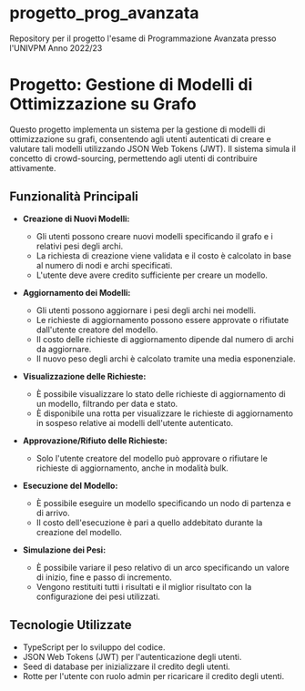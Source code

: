 # progetto_prog_avanzata
Repository per il progetto l'esame di Programmazione Avanzata presso l'UNIVPM Anno 2022/23 

# Progetto: Gestione di Modelli di Ottimizzazione su Grafo

Questo progetto implementa un sistema per la gestione di modelli di ottimizzazione su grafi, consentendo agli utenti autenticati di creare e valutare tali modelli utilizzando JSON Web Tokens (JWT). Il sistema simula il concetto di crowd-sourcing, permettendo agli utenti di contribuire attivamente.

## Funzionalità Principali

- **Creazione di Nuovi Modelli:**
    - Gli utenti possono creare nuovi modelli specificando il grafo e i relativi pesi degli archi.
    - La richiesta di creazione viene validata e il costo è calcolato in base al numero di nodi e archi specificati.
    - L'utente deve avere credito sufficiente per creare un modello.

- **Aggiornamento dei Modelli:**
    - Gli utenti possono aggiornare i pesi degli archi nei modelli.
    - Le richieste di aggiornamento possono essere approvate o rifiutate dall'utente creatore del modello.
    - Il costo delle richieste di aggiornamento dipende dal numero di archi da aggiornare.
    - Il nuovo peso degli archi è calcolato tramite una media esponenziale.

- **Visualizzazione delle Richieste:**
    - È possibile visualizzare lo stato delle richieste di aggiornamento di un modello, filtrando per data e stato.
    - È disponibile una rotta per visualizzare le richieste di aggiornamento in sospeso relative ai modelli dell'utente autenticato.

- **Approvazione/Rifiuto delle Richieste:**
    - Solo l'utente creatore del modello può approvare o rifiutare le richieste di aggiornamento, anche in modalità bulk.

- **Esecuzione del Modello:**
    - È possibile eseguire un modello specificando un nodo di partenza e di arrivo.
    - Il costo dell'esecuzione è pari a quello addebitato durante la creazione del modello.

- **Simulazione dei Pesi:**
    - È possibile variare il peso relativo di un arco specificando un valore di inizio, fine e passo di incremento.
    - Vengono restituiti tutti i risultati e il miglior risultato con la configurazione dei pesi utilizzati.

## Tecnologie Utilizzate

- TypeScript per lo sviluppo del codice.
- JSON Web Tokens (JWT) per l'autenticazione degli utenti.
- Seed di database per inizializzare il credito degli utenti.
- Rotte per l'utente con ruolo admin per ricaricare il credito degli utenti.
